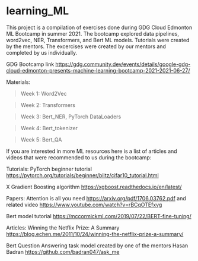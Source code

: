 # learning_ML

This project is a compilation of exercises done during GDG Cloud Edmonton ML Bootcamp in summer 2021.
The bootcamp explored data pipelines, word2vec, NER, Transformers, and Bert ML models.
Tutorials were created by the mentors.
The excercises were created by our mentors and completed by us individually. 

GDG Bootcamp link https://gdg.community.dev/events/details/google-gdg-cloud-edmonton-presents-machine-learning-bootcamp-2021-2021-06-27/

Materials:

>Week 1: Word2Vec

>Week 2: Transformers

>Week 3: Bert_NER, PyTorch DataLoaders

>Week 4: Bert_tokenizer

>Week 5: Bert_QA

If you are interested in more ML resources here is a list of articles and videos that were recommended to us during the bootcamp:

Tutorials:
PyTorch beginner tutorial https://pytorch.org/tutorials/beginner/blitz/cifar10_tutorial.html

X Gradient Boosting algorithm https://xgboost.readthedocs.io/en/latest/

Papers:
Attention is all you need https://arxiv.org/pdf/1706.03762.pdf and related video https://www.youtube.com/watch?v=rBCqOTEfxvg

Bert model tutorial https://mccormickml.com/2019/07/22/BERT-fine-tuning/

Articles:
Winning the Netflix Prize: A Summary https://blog.echen.me/2011/10/24/winning-the-netflix-prize-a-summary/

Bert Question Answering task model created by one of the mentors Hasan Badran https://github.com/badran047/ask_me
